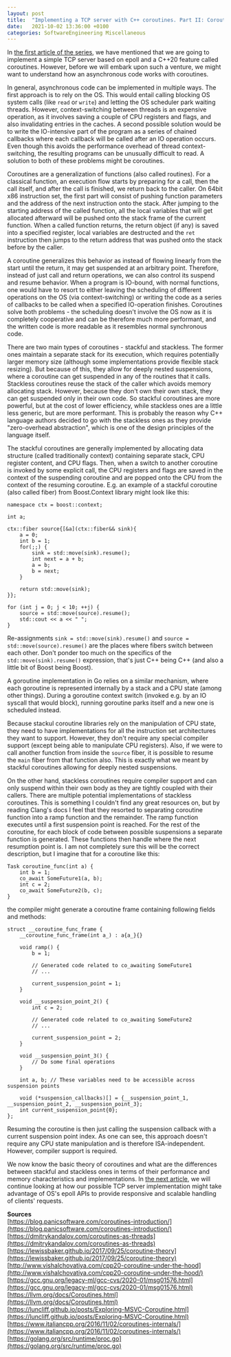 ```yaml
---
layout: post
title:  "Implementing a TCP server with C++ coroutines. Part II: Coroutine Theory"
date:   2021-10-02 13:36:00 +0100
categories: SoftwareEngineering Miscellaneous
---
```


In [the first article of the series](https://ragoragino.github.io/softwareengineering/miscellaneous/2021/10/02/cpp-coroutines-1.html), we have mentioned that we are going to implement a simple TCP server based on epoll and a C++20 feature called coroutines. However, before we will embark upon such a venture, we might want to understand how an asynchronous code works with coroutines.

In general, asynchronous code can be implemented in multiple ways. The first approach is to rely on the OS. This would entail calling blocking OS system calls (like `read` or `write`) and letting the OS scheduler park waiting threads. However, context-switching between threads is an expensive operation, as it involves saving a couple of CPU registers and flags, and also invalidating entries in the caches. A second possible solution would be to write the IO-intensive part of the program as a series of chained callbacks where each callback will be called after an IO operation occurs. Even though this avoids the performance overhead of thread context-switching, the resulting programs can be unusually difficult to read. A solution to both of these problems might be coroutines. 

Coroutines are a generalization of functions (also called routines). For a classical function, an execution flow starts by preparing for a call, then the call itself, and after the call is finished, we return back to the caller. On 64bit x86 instruction set, the first part will consist of pushing function parameters and the address of the next instruction onto the stack. After jumping to the starting address of the called function, all the local variables that will get allocated afterward will be pushed onto the stack frame of the current function. When a called function returns, the return object (if any) is saved into a specified register, local variables are destructed and the `ret` instruction then jumps to the return address that was pushed onto the stack before by the caller.

A coroutine generalizes this behavior as instead of flowing linearly from the start until the return, it may get suspended at an arbitrary point. Therefore, instead of just call and return operations, we can also control its suspend and resume behavior. When a program is IO-bound, with normal functions, one would have to resort to either leaving the scheduling of different operations on the OS (via context-switching) or writing the code as a series of callbacks to be called when a specified IO-operation finishes. Coroutines solve both problems - the scheduling doesn't involve the OS now as it is completely cooperative and can be therefore much more performant, and the written code is more readable as it resembles normal synchronous code.

There are two main types of coroutines - stackful and stackless. The former ones maintain a separate stack for its execution, which requires potentially larger memory size (although some implementations provide flexible stack resizing). But because of this, they allow for deeply nested suspensions, where a coroutine can get suspended in any of the routines that it calls. Stackless coroutines reuse the stack of the caller which avoids memory allocating stack. However, because they don't own their own stack, they can get suspended only in their own code. So stackful coroutines are more powerful, but at the cost of lower efficiency, while stackless ones are a little less generic, but are more performant. This is probably the reason why C++ language authors decided to go with the stackless ones as they provide "zero-overhead abstraction", which is one of the design principles of the language itself.

The stackful coroutines are generally implemented by allocating data structure (called traditionally context) containing separate stack, CPU register content, and CPU flags. Then, when a switch to another coroutine is invoked by some explicit call, the CPU registers and flags are saved in the context of the suspending coroutine and are popped onto the CPU from the context of the resuming coroutine. E.g. an example of a stackful coroutine (also called fiber) from Boost.Context library might look like this:

```
namespace ctx = boost::context;

int a;

ctx::fiber source{[&a](ctx::fiber&& sink){
    a = 0;
    int b = 1;
    for(;;) {
        sink = std::move(sink).resume();
        int next = a + b;
        a = b;
        b = next;
    }

    return std::move(sink);
}};

for (int j = 0; j < 10; ++j) {
    source = std::move(source).resume();
    std::cout << a << " ";
}
```

Re-assignments `sink = std::move(sink).resume()` and `source = std::move(source).resume()` are the places where fibers switch between each other. Don't ponder too much on the specifics of the `std::move(sink).resume()` expression, that's just C++ being C++ (and also a little bit of Boost being Boost). 

A goroutine implementation in Go relies on a similar mechanism, where each goroutine is represented internally by a stack and a CPU state (among other things). During a goroutine context switch (invoked e.g. by an IO syscall that would block), running goroutine parks itself and a new one is scheduled instead. 

Because stackul coroutine libraries rely on the manipulation of CPU state, they need to have implementations for all the instruction set architectures they want to support. However, they don't require any special compiler support (except being able to manipulate CPU registers). Also, if we were to call another function from inside the `source` fiber, it is possible to resume the `main` fiber from that function also. This is exactly what we meant by stackful coroutines allowing for deeply nested suspensions.

On the other hand, stackless coroutines require compiler support and can only suspend within their own body as they are tightly coupled with their callers. There are multiple potential implementations of stackless coroutines. This is something I couldn't find any great resources on, but by reading Clang's docs I feel that they resorted to separating coroutine function into a ramp function and the remainder. The ramp function executes until a first suspension point is reached. For the rest of the coroutine, for each block of code between possible suspensions a separate function is generated. These functions then handle where the next resumption point is. I am not completely sure this will be the correct description, but I imagine that for a coroutine like this:

```
Task coroutine_func(int a) {
    int b = 1;
    co_await SomeFuture1(a, b);
    int c = 2;
    co_await SomeFuture2(b, c);
}
```

the compiler might generate a coroutine frame containing following fields and methods:

```
struct __coroutine_func_frame {
    __coroutine_func_frame(int a_) : a{a_}{}

    void ramp() {
        b = 1;

        // Generated code related to co_awaiting SomeFuture1
        // ...

        current_suspension_point = 1; 
    }
    
    void __suspension_point_2() { 
        int c = 2;

        // Generated code related to co_awaiting SomeFuture2
        // ...

        current_suspension_point = 2;
    } 

    void __suspension_point_3() { 
        // Do some final operations
    } 

    int a, b; // These variables need to be accessible across suspension points

    void (*suspension_callbacks)[] = {__suspension_point_1, __suspension_point_2, __suspension_point_3};
    int current_suspension_point{0};
};
```

Resuming the coroutine is then just calling the suspension callback with a current suspension point index. As one can see, this approach doesn't require any CPU state manipulation and is therefore ISA-independent. However, compiler support is required. 

We now know the basic theory of coroutines and what are the differences between stackful and stackless ones in terms of their performance and memory characteristics and implementations. In [the next article](https://ragoragino.github.io/softwareengineering/miscellaneous/2021/10/02/cpp-coroutines-3.html), we will continue looking at how our possible TCP server implementation might take advantage of OS's epoll APIs to provide responsive and scalable handling of clients' requests. 

**Sources** \
[https://blog.panicsoftware.com/coroutines-introduction/](https://blog.panicsoftware.com/coroutines-introduction/) \
[https://dmitrykandalov.com/coroutines-as-threads](https://dmitrykandalov.com/coroutines-as-threads) \
[https://lewissbaker.github.io/2017/09/25/coroutine-theory](https://lewissbaker.github.io/2017/09/25/coroutine-theory) \
[http://www.vishalchovatiya.com/cpp20-coroutine-under-the-hood](http://www.vishalchovatiya.com/cpp20-coroutine-under-the-hood/) \
[https://gcc.gnu.org/legacy-ml/gcc-cvs/2020-01/msg01576.html](https://gcc.gnu.org/legacy-ml/gcc-cvs/2020-01/msg01576.html) \
[https://llvm.org/docs/Coroutines.html](https://llvm.org/docs/Coroutines.html) \
[https://luncliff.github.io/posts/Exploring-MSVC-Coroutine.html](https://luncliff.github.io/posts/Exploring-MSVC-Coroutine.html) \
[https://www.italiancpp.org/2016/11/02/coroutines-internals/](https://www.italiancpp.org/2016/11/02/coroutines-internals/) \
[https://golang.org/src/runtime/proc.go](https://golang.org/src/runtime/proc.go)